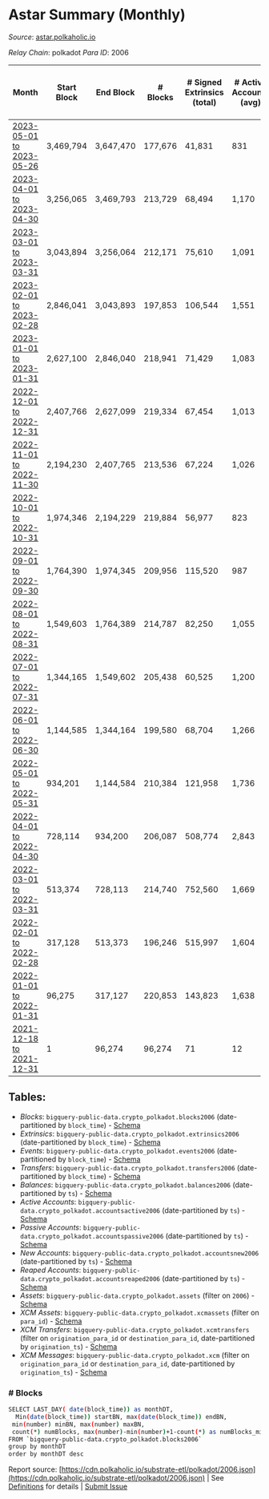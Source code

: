 # Astar Summary (Monthly)

_Source_: [astar.polkaholic.io](https://astar.polkaholic.io)

*Relay Chain*: polkadot
*Para ID*: 2006



| Month | Start Block | End Block | # Blocks | # Signed Extrinsics (total) | # Active Accounts (avg) | # Addresses with Balances (max) | Issues |
| ----- | ----------- | --------- | -------- | --------------------------- | ----------------------- | ------------------------------- | ------ |
| [2023-05-01 to 2023-05-26](/polkadot/2006-astar/2023-05-31.md) | 3,469,794 | 3,647,470 | 177,676 | 41,831 | 831 | 507,052 | - 1 (0.00%) |   
| [2023-04-01 to 2023-04-30](/polkadot/2006-astar/2023-04-30.md) | 3,256,065 | 3,469,793 | 213,729 | 68,494 | 1,170 | 503,983 | -   |   
| [2023-03-01 to 2023-03-31](/polkadot/2006-astar/2023-03-31.md) | 3,043,894 | 3,256,064 | 212,171 | 75,610 | 1,091 | 499,122 | -   |   
| [2023-02-01 to 2023-02-28](/polkadot/2006-astar/2023-02-28.md) | 2,846,041 | 3,043,893 | 197,853 | 106,544 | 1,551 | 493,070 | -   |   
| [2023-01-01 to 2023-01-31](/polkadot/2006-astar/2023-01-31.md) | 2,627,100 | 2,846,040 | 218,941 | 71,429 | 1,083 | 481,590 | -   |   
| [2022-12-01 to 2022-12-31](/polkadot/2006-astar/2022-12-31.md) | 2,407,766 | 2,627,099 | 219,334 | 67,454 | 1,013 | 477,325 | -   |   
| [2022-11-01 to 2022-11-30](/polkadot/2006-astar/2022-11-30.md) | 2,194,230 | 2,407,765 | 213,536 | 67,224 | 1,026 | 468,932 | -   |   
| [2022-10-01 to 2022-10-31](/polkadot/2006-astar/2022-10-31.md) | 1,974,346 | 2,194,229 | 219,884 | 56,977 | 823 | 459,343 | -   |   
| [2022-09-01 to 2022-09-30](/polkadot/2006-astar/2022-09-30.md) | 1,764,390 | 1,974,345 | 209,956 | 115,520 | 987 | 455,347 | -   |   
| [2022-08-01 to 2022-08-31](/polkadot/2006-astar/2022-08-31.md) | 1,549,603 | 1,764,389 | 214,787 | 82,250 | 1,055 | 449,635 | -   |   
| [2022-07-01 to 2022-07-31](/polkadot/2006-astar/2022-07-31.md) | 1,344,165 | 1,549,602 | 205,438 | 60,525 | 1,200 | 378,997 | -   |   
| [2022-06-01 to 2022-06-30](/polkadot/2006-astar/2022-06-30.md) | 1,144,585 | 1,344,164 | 199,580 | 68,704 | 1,266 | 366,276 | -   |   
| [2022-05-01 to 2022-05-31](/polkadot/2006-astar/2022-05-31.md) | 934,201 | 1,144,584 | 210,384 | 121,958 | 1,736 | 342,791 | -   |   
| [2022-04-01 to 2022-04-30](/polkadot/2006-astar/2022-04-30.md) | 728,114 | 934,200 | 206,087 | 508,774 | 2,843 | 321,434 | -   |   
| [2022-03-01 to 2022-03-31](/polkadot/2006-astar/2022-03-31.md) | 513,374 | 728,113 | 214,740 | 752,560 | 1,669 | 107,868 | -   |   
| [2022-02-01 to 2022-02-28](/polkadot/2006-astar/2022-02-28.md) | 317,128 | 513,373 | 196,246 | 515,997 | 1,604 | 74,955 | -   |   
| [2022-01-01 to 2022-01-31](/polkadot/2006-astar/2022-01-31.md) | 96,275 | 317,127 | 220,853 | 143,823 | 1,638 | 55,173 | -   |   
| [2021-12-18 to 2021-12-31](/polkadot/2006-astar/2021-12-31.md) | 1 | 96,274 | 96,274 | 71 | 12 | 29 | -   |   

## Tables:

* _Blocks_: `bigquery-public-data.crypto_polkadot.blocks2006` (date-partitioned by `block_time`) - [Schema](/schema/balances.json)
* _Extrinsics_: `bigquery-public-data.crypto_polkadot.extrinsics2006` (date-partitioned by `block_time`) - [Schema](/schema/extrinsics.json)
* _Events_: `bigquery-public-data.crypto_polkadot.events2006` (date-partitioned by `block_time`) - [Schema](/schema/events.json)
* _Transfers_: `bigquery-public-data.crypto_polkadot.transfers2006` (date-partitioned by `block_time`) - [Schema](/schema/transfers.json)
* _Balances_: `bigquery-public-data.crypto_polkadot.balances2006` (date-partitioned by `ts`) - [Schema](/schema/balances.json)
* _Active Accounts_: `bigquery-public-data.crypto_polkadot.accountsactive2006` (date-partitioned by `ts`) - [Schema](/schema/accountsactive.json)
* _Passive Accounts_: `bigquery-public-data.crypto_polkadot.accountspassive2006` (date-partitioned by `ts`) - [Schema](/schema/accountspassive.json)
* _New Accounts_: `bigquery-public-data.crypto_polkadot.accountsnew2006` (date-partitioned by `ts`) - [Schema](/schema/accountsnew.json)
* _Reaped Accounts_: `bigquery-public-data.crypto_polkadot.accountsreaped2006` (date-partitioned by `ts`) - [Schema](/schema/accountsreaped.json)
* _Assets_: `bigquery-public-data.crypto_polkadot.assets` (filter on `2006`) - [Schema](/schema/assets.json)
* _XCM Assets_: `bigquery-public-data.crypto_polkadot.xcmassets` (filter on `para_id`) - [Schema](/schema/xcmassets.json)
* _XCM Transfers_: `bigquery-public-data.crypto_polkadot.xcmtransfers` (filter on `origination_para_id` or `destination_para_id`, date-partitioned by `origination_ts`) - [Schema](/schema/xcmtransfers.json)
* _XCM Messages_: `bigquery-public-data.crypto_polkadot.xcm` (filter on `origination_para_id` or `destination_para_id`, date-partitioned by `origination_ts`) - [Schema](/schema/xcm.json)

### # Blocks
```bash
SELECT LAST_DAY( date(block_time)) as monthDT,
  Min(date(block_time)) startBN, max(date(block_time)) endBN, 
 min(number) minBN, max(number) maxBN, 
 count(*) numBlocks, max(number)-min(number)+1-count(*) as numBlocks_missing 
FROM `bigquery-public-data.crypto_polkadot.blocks2006` 
group by monthDT 
order by monthDT desc
```


Report source: [https://cdn.polkaholic.io/substrate-etl/polkadot/2006.json](https://cdn.polkaholic.io/substrate-etl/polkadot/2006.json) | See [Definitions](/DEFINITIONS.md) for details | [Submit Issue](https://github.com/colorfulnotion/substrate-etl/issues)
